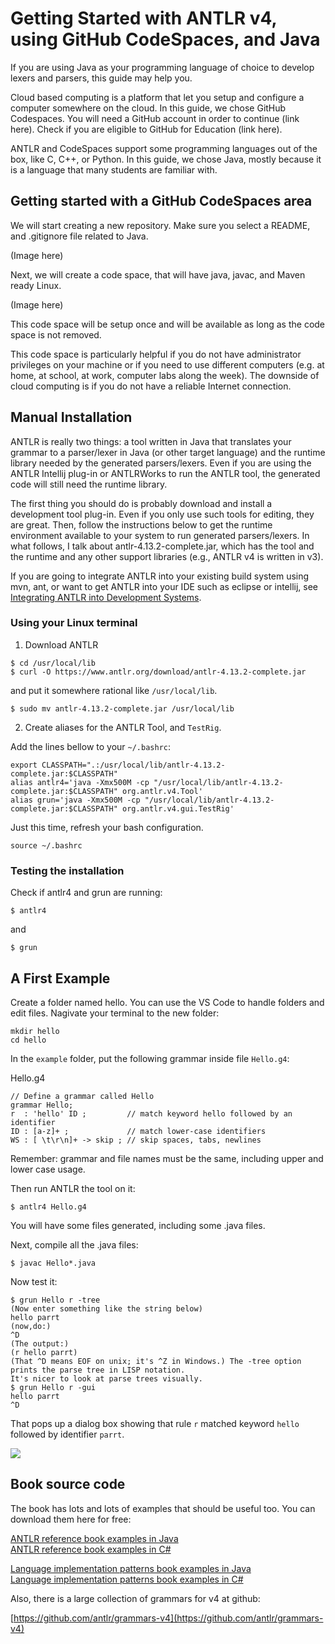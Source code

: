 # Getting Started with ANTLR v4, using GitHub CodeSpaces, and Java

If you are using Java as your programming language of choice to develop lexers and parsers, this guide may help you.

Cloud based computing is a platform that let you setup and configure a computer somewhere on the cloud.
In this guide, we chose GitHub Codespaces.
You will need a GitHub account in order to continue (link here). Check if you are eligible to GitHub for Education (link here).

ANTLR and CodeSpaces support some programming languages out of the box, like C, C++, or Python.
In this guide, we chose Java, mostly because it is a language that many students are familiar with. 

## Getting started with a GitHub CodeSpaces area

We will start creating a new repository. Make sure you select a README, and .gitignore file related to Java.

(Image here)

Next, we will create a code space, that will have java, javac, and Maven ready Linux.

(Image here)

This code space will be setup once and will be available as long as the code space is not removed.

This code space is particularly helpful if you do not have administrator privileges on your machine or if you need to use different computers (e.g. at home, at school, at work, computer labs along the week).
The downside of cloud computing is if you do not have a reliable Internet connection.

## Manual Installation

ANTLR is really two things: a tool written in Java that translates your grammar to a parser/lexer in Java (or other target language) and the runtime library needed by the generated parsers/lexers. Even if you are using the ANTLR Intellij plug-in or ANTLRWorks to run the ANTLR tool, the generated code will still need the runtime library. 

The first thing you should do is probably download and install a development tool plug-in. Even if you only use such tools for editing, they are great. Then, follow the instructions below to get the runtime environment available to your system to run generated parsers/lexers.  In what follows, I talk about antlr-4.13.2-complete.jar, which has the tool and the runtime and any other support libraries (e.g., ANTLR v4 is written in v3).

If you are going to integrate ANTLR into your existing build system using mvn, ant, or want to get ANTLR into your IDE such as eclipse or intellij, see [Integrating ANTLR into Development Systems](https://github.com/antlr/antlr4/blob/master/doc/IDEs.md).

### Using your Linux terminal 

1. Download ANTLR
```
$ cd /usr/local/lib
$ curl -O https://www.antlr.org/download/antlr-4.13.2-complete.jar
```
and put it somewhere rational like `/usr/local/lib`.

```
$ sudo mv antlr-4.13.2-complete.jar /usr/local/lib
```

2. Create aliases for the ANTLR Tool, and `TestRig`.

Add the lines bellow to your `~/.bashrc`:
```
export CLASSPATH=".:/usr/local/lib/antlr-4.13.2-complete.jar:$CLASSPATH"
alias antlr4='java -Xmx500M -cp "/usr/local/lib/antlr-4.13.2-complete.jar:$CLASSPATH" org.antlr.v4.Tool'
alias grun='java -Xmx500M -cp "/usr/local/lib/antlr-4.13.2-complete.jar:$CLASSPATH" org.antlr.v4.gui.TestRig'
```
Just this time, refresh your bash configuration.
```
source ~/.bashrc
```

### Testing the installation

Check if antlr4 and grun are running:

```
$ antlr4
```
and
```
$ grun
```

## A First Example

Create a folder named hello. You can use the VS Code to handle folders and edit files.
Nagivate your terminal to the new folder:

```
mkdir hello
cd hello
```

In the `example` folder, put the following grammar inside file `Hello.g4`:

Hello.g4
```
// Define a grammar called Hello
grammar Hello;
r  : 'hello' ID ;         // match keyword hello followed by an identifier
ID : [a-z]+ ;             // match lower-case identifiers
WS : [ \t\r\n]+ -> skip ; // skip spaces, tabs, newlines
```

Remember: grammar and file names must be the same, including upper and lower case usage.

Then run ANTLR the tool on it:

```
$ antlr4 Hello.g4
```
You will have some files generated, including some .java files.

Next, compile all the .java files:
```
$ javac Hello*.java
```

Now test it:

```
$ grun Hello r -tree
(Now enter something like the string below)
hello parrt
(now,do:)
^D
(The output:)
(r hello parrt)
(That ^D means EOF on unix; it's ^Z in Windows.) The -tree option prints the parse tree in LISP notation.
It's nicer to look at parse trees visually.
$ grun Hello r -gui
hello parrt
^D
```

That pops up a dialog box showing that rule `r` matched keyword `hello` followed by identifier `parrt`.

![](images/hello-parrt.png)

## Book source code

The book has lots and lots of examples that should be useful too. You can download them here for free:

[ANTLR reference book examples in Java](https://media.pragprog.com/titles/tpantlr2/code/tpantlr2-code.zip)<br>
[ANTLR reference book examples in C#](https://github.com/Philippe-Laval/tpantlr2)


[Language implementation patterns book examples in Java](https://media.pragprog.com/titles/tpdsl/code/tpdsl-code.zip)<br>
[Language implementation patterns book examples in C#](https://github.com/Philippe-Laval/tpdsl)

Also, there is a large collection of grammars for v4 at github:

[https://github.com/antlr/grammars-v4](https://github.com/antlr/grammars-v4)
